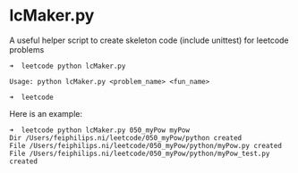 # lcMaker.py

A useful helper script to create skeleton code (include unittest) for leetcode problems

```
➜  leetcode python lcMaker.py

Usage: python lcMaker.py <problem_name> <fun_name>

➜  leetcode

```

Here is an example:

```
➜  leetcode python lcMaker.py 050_myPow myPow
Dir /Users/feiphilips.ni/leetcode/050_myPow/python created
File /Users/feiphilips.ni/leetcode/050_myPow/python/myPow.py created
File /Users/feiphilips.ni/leetcode/050_myPow/python/myPow_test.py created
```
